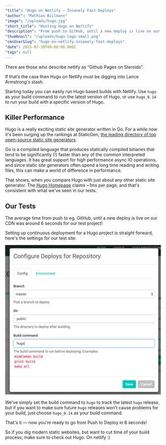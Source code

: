 ```yaml
---
"title": "Hugo on Netlify — Insanely Fast Deploys"
"author": "Mathias Biilmann"
"image": "/uploads/hugo.jpg"
"short_title": "Hosting Hugo on Netlify"
"description": "From push to GitHub, until a new deploy is live on our CDN in 6 seconds for our test project!"
"thumbnail": "/uploads/hugo-logo-small.png"
"cmsUserSlug": "hugo-on-netlify-insanely-fast-deploys"
"date": 2015-07-30T00:00:00.000Z
"tags": null
---
```


There are those who describe netlify as “Github Pages on Steroids”.

If that’s the case then Hugo on Netlify must be digging into Lance Armstrong's stash.

Starting today you can easily run Hugo based builds with Netlify. Use `hugo` as your build command to run the latest version of Hugo, or use `hugo_0.14` to run your build with a specific version of Hugo.

<!-- excerpt -->

## Killer Performance

Hugo is a really exciting static site generator written in Go. For a while now it's been surging up the rankings at StaticGen, [the leading directory of top open-source static site generators]([https://www.staticgen.com/](https://www.staticgen.com/)).

Go is a compiled language that produces statically compiled binaries that tend to be significantly (!) faster than any of the common interpreted languages. It has great support for high performance async IO operations, and since static site generators often spend a long time reading and writing files, this can make a world of difference in performance.

That shows, when you compare Hugo with just about any other static site generator. The [Hugo Homepage]([http://gohugo.io/overview/introduction/](http://gohugo.io/overview/introduction/)) claims ~1ms per page, and that's consistent with what we've seen in our tests.

## Our Tests

The average time from push to eg. GitHub, until a new deploy is live on our CDN was around 6 seconds for our test project!

Setting up continuous deployment for a Hugo project is straight forward, here's the settings for our test site:

![Hugo Netlify Configuration](/uploads/hugo-configuration.png)

We've simply set the build command to `hugo` to track the latest `hugo` release, but if you want to make sure future `hugo` releases won't cause problems for your build, just choose `hugo_0.14` as your build command.

That's it — now you're ready to go from Push to Deploy in 6 seconds!

So if you dig modern static websites, but want to cut time of your build process, make sure to check out Hugo. On netlify :)
